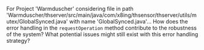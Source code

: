 For Project 'Warmduscher' considering file in path 'Warmduscher/thserver/src/main/java/com/x8ing/thsensor/thserver/utils/mutex/GlobalSynced.java' with name 'GlobalSynced.java'...
How does the error handling in the `requestOperation` method contribute to the robustness of the system? What potential issues might still exist with this error handling strategy?